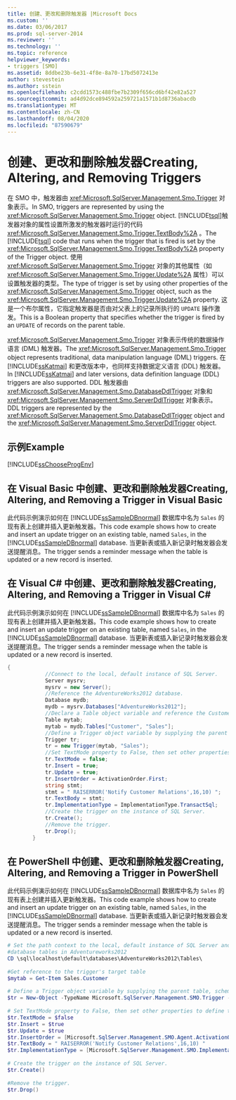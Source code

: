 ```yaml
---
title: 创建、更改和删除触发器 |Microsoft Docs
ms.custom: ''
ms.date: 03/06/2017
ms.prod: sql-server-2014
ms.reviewer: ''
ms.technology: ''
ms.topic: reference
helpviewer_keywords:
- triggers [SMO]
ms.assetid: 8ddbe23b-6e31-4f8e-8a70-17bd5072413e
author: stevestein
ms.author: sstein
ms.openlocfilehash: c2cdd1573c488fbe7b2309f656cd6bf42e82a527
ms.sourcegitcommit: ad4d92dce894592a259721a1571b1d8736abacdb
ms.translationtype: MT
ms.contentlocale: zh-CN
ms.lasthandoff: 08/04/2020
ms.locfileid: "87590679"
---
```

# <a name="creating-altering-and-removing-triggers"></a><span data-ttu-id="4cda6-102">创建、更改和删除触发器</span><span class="sxs-lookup"><span data-stu-id="4cda6-102">Creating, Altering, and Removing Triggers</span></span>
  <span data-ttu-id="4cda6-103">在 SMO 中，触发器由 <xref:Microsoft.SqlServer.Management.Smo.Trigger> 对象表示。</span><span class="sxs-lookup"><span data-stu-id="4cda6-103">In SMO, triggers are represented by using the <xref:Microsoft.SqlServer.Management.Smo.Trigger> object.</span></span> <span data-ttu-id="4cda6-104">[!INCLUDE[tsql](../../../includes/tsql-md.md)]触发器对象的属性设置所激发的触发器时运行的代码 <xref:Microsoft.SqlServer.Management.Smo.Trigger.TextBody%2A> 。</span><span class="sxs-lookup"><span data-stu-id="4cda6-104">The [!INCLUDE[tsql](../../../includes/tsql-md.md)] code that runs when the trigger that is fired is set by the <xref:Microsoft.SqlServer.Management.Smo.Trigger.TextBody%2A> property of the Trigger object.</span></span> <span data-ttu-id="4cda6-105">使用 <xref:Microsoft.SqlServer.Management.Smo.Trigger> 对象的其他属性（如 <xref:Microsoft.SqlServer.Management.Smo.Trigger.Update%2A> 属性）可以设置触发器的类型。</span><span class="sxs-lookup"><span data-stu-id="4cda6-105">The type of trigger is set by using other properties of the <xref:Microsoft.SqlServer.Management.Smo.Trigger> object, such as the <xref:Microsoft.SqlServer.Management.Smo.Trigger.Update%2A> property.</span></span> <span data-ttu-id="4cda6-106">这是一个布尔属性，它指定触发器是否由对父表上的记录所执行的 `UPDATE` 操作激发。</span><span class="sxs-lookup"><span data-stu-id="4cda6-106">This is a Boolean property that specifies whether the trigger is fired by an `UPDATE` of records on the parent table.</span></span>  
  
 <span data-ttu-id="4cda6-107"><xref:Microsoft.SqlServer.Management.Smo.Trigger> 对象表示传统的数据操作语言 (DML) 触发器。</span><span class="sxs-lookup"><span data-stu-id="4cda6-107">The <xref:Microsoft.SqlServer.Management.Smo.Trigger> object represents traditional, data manipulation language (DML) triggers.</span></span> <span data-ttu-id="4cda6-108">在 [!INCLUDE[ssKatmai](../../../includes/sskatmai-md.md)] 和更改版本中，也同样支持数据定义语言 (DDL) 触发器。</span><span class="sxs-lookup"><span data-stu-id="4cda6-108">In [!INCLUDE[ssKatmai](../../../includes/sskatmai-md.md)] and later versions, data definition language (DDL) triggers are also supported.</span></span> <span data-ttu-id="4cda6-109">DDL 触发器由 <xref:Microsoft.SqlServer.Management.Smo.DatabaseDdlTrigger> 对象和 <xref:Microsoft.SqlServer.Management.Smo.ServerDdlTrigger> 对象表示。</span><span class="sxs-lookup"><span data-stu-id="4cda6-109">DDL triggers are represented by the <xref:Microsoft.SqlServer.Management.Smo.DatabaseDdlTrigger> object and the <xref:Microsoft.SqlServer.Management.Smo.ServerDdlTrigger> object.</span></span>  
  
## <a name="example"></a><span data-ttu-id="4cda6-110">示例</span><span class="sxs-lookup"><span data-stu-id="4cda6-110">Example</span></span>  
 [!INCLUDE[ssChooseProgEnv](../../../includes/sschooseprogenv-md.md)]  
  
## <a name="creating-altering-and-removing-a-trigger-in-visual-basic"></a><span data-ttu-id="4cda6-111">在 Visual Basic 中创建、更改和删除触发器</span><span class="sxs-lookup"><span data-stu-id="4cda6-111">Creating, Altering, and Removing a Trigger in Visual Basic</span></span>  
 <span data-ttu-id="4cda6-112">此代码示例演示如何在 [!INCLUDE[ssSampleDBnormal](../../../includes/sssampledbnormal-md.md)] 数据库中名为 `Sales` 的现有表上创建并插入更新触发器。</span><span class="sxs-lookup"><span data-stu-id="4cda6-112">This code example shows how to create and insert an update trigger on an existing table, named `Sales`, in the [!INCLUDE[ssSampleDBnormal](../../../includes/sssampledbnormal-md.md)] database.</span></span> <span data-ttu-id="4cda6-113">当更新表或插入新记录时触发器会发送提醒消息。</span><span class="sxs-lookup"><span data-stu-id="4cda6-113">The trigger sends a reminder message when the table is updated or a new record is inserted.</span></span>  
  
<!-- TODO: review snippet reference  [!CODE [SMO How to#SMO_VBTriggers1](SMO How to#SMO_VBTriggers1)]  -->  
  
## <a name="creating-altering-and-removing-a-trigger-in-visual-c"></a><span data-ttu-id="4cda6-114">在 Visual C# 中创建、更改和删除触发器</span><span class="sxs-lookup"><span data-stu-id="4cda6-114">Creating, Altering, and Removing a Trigger in Visual C#</span></span>  
 <span data-ttu-id="4cda6-115">此代码示例演示如何在 [!INCLUDE[ssSampleDBnormal](../../../includes/sssampledbnormal-md.md)] 数据库中名为 `Sales` 的现有表上创建并插入更新触发器。</span><span class="sxs-lookup"><span data-stu-id="4cda6-115">This code example shows how to create and insert an update trigger on an existing table, named `Sales`, in the [!INCLUDE[ssSampleDBnormal](../../../includes/sssampledbnormal-md.md)] database.</span></span> <span data-ttu-id="4cda6-116">当更新表或插入新记录时触发器会发送提醒消息。</span><span class="sxs-lookup"><span data-stu-id="4cda6-116">The trigger sends a reminder message when the table is updated or a new record is inserted.</span></span>  
  
```csharp
{  
            //Connect to the local, default instance of SQL Server.   
            Server mysrv;  
            mysrv = new Server();  
            //Reference the AdventureWorks2012 database.   
            Database mydb;  
            mydb = mysrv.Databases["AdventureWorks2012"];  
            //Declare a Table object variable and reference the Customer table.   
            Table mytab;  
            mytab = mydb.Tables["Customer", "Sales"];  
            //Define a Trigger object variable by supplying the parent table, schema ,and name in the constructor.   
            Trigger tr;  
            tr = new Trigger(mytab, "Sales");  
            //Set TextMode property to False, then set other properties to define the trigger.   
            tr.TextMode = false;  
            tr.Insert = true;  
            tr.Update = true;  
            tr.InsertOrder = ActivationOrder.First;  
            string stmt;  
            stmt = " RAISERROR('Notify Customer Relations',16,10) ";  
            tr.TextBody = stmt;  
            tr.ImplementationType = ImplementationType.TransactSql;  
            //Create the trigger on the instance of SQL Server.   
            tr.Create();  
            //Remove the trigger.   
            tr.Drop();  
        }  
```  
  
## <a name="creating-altering-and-removing-a-trigger-in-powershell"></a><span data-ttu-id="4cda6-117">在 PowerShell 中创建、更改和删除触发器</span><span class="sxs-lookup"><span data-stu-id="4cda6-117">Creating, Altering, and Removing a Trigger in PowerShell</span></span>  
 <span data-ttu-id="4cda6-118">此代码示例演示如何在 [!INCLUDE[ssSampleDBnormal](../../../includes/sssampledbnormal-md.md)] 数据库中名为 `Sales` 的现有表上创建并插入更新触发器。</span><span class="sxs-lookup"><span data-stu-id="4cda6-118">This code example shows how to create and insert an update trigger on an existing table, named `Sales`, in the [!INCLUDE[ssSampleDBnormal](../../../includes/sssampledbnormal-md.md)] database.</span></span> <span data-ttu-id="4cda6-119">当更新表或插入新记录时触发器会发送提醒消息。</span><span class="sxs-lookup"><span data-stu-id="4cda6-119">The trigger sends a reminder message when the table is updated or a new record is inserted.</span></span>  
  
```powershell
# Set the path context to the local, default instance of SQL Server and to the  
#database tables in Adventureworks2012  
CD \sql\localhost\default\databases\AdventureWorks2012\Tables\  
  
#Get reference to the trigger's target table  
$mytab = Get-Item Sales.Customer  
  
# Define a Trigger object variable by supplying the parent table, schema ,and name in the constructor.  
$tr = New-Object -TypeName Microsoft.SqlServer.Management.SMO.Trigger -argumentlist $mytab, "Sales"  
  
# Set TextMode property to False, then set other properties to define the trigger.
$tr.TextMode = $false  
$tr.Insert = $true  
$tr.Update = $true  
$tr.InsertOrder = [Microsoft.SqlServer.Management.SMO.Agent.ActivationOrder]::First  
$tr.TextBody = " RAISERROR('Notify Customer Relations',16,10) "  
$tr.ImplementationType = [Microsoft.SqlServer.Management.SMO.ImplementationType]::TransactSql  
  
# Create the trigger on the instance of SQL Server.
$tr.Create()  
  
#Remove the trigger.
$tr.Drop()  
```  
